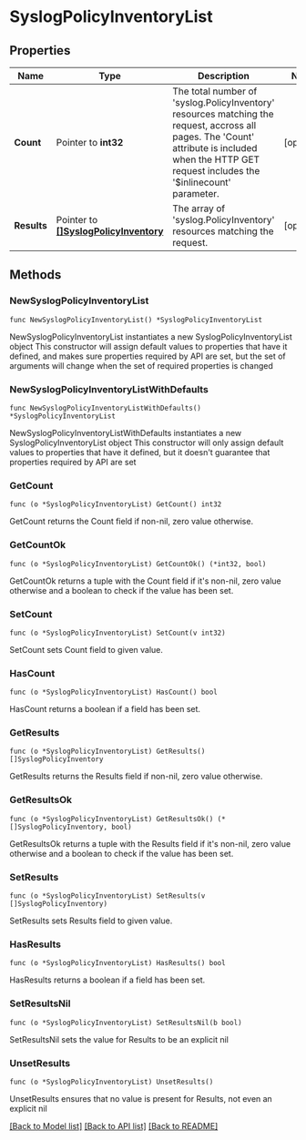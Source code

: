 # SyslogPolicyInventoryList

## Properties

Name | Type | Description | Notes
------------ | ------------- | ------------- | -------------
**Count** | Pointer to **int32** | The total number of &#39;syslog.PolicyInventory&#39; resources matching the request, accross all pages. The &#39;Count&#39; attribute is included when the HTTP GET request includes the &#39;$inlinecount&#39; parameter. | [optional] 
**Results** | Pointer to [**[]SyslogPolicyInventory**](SyslogPolicyInventory.md) | The array of &#39;syslog.PolicyInventory&#39; resources matching the request. | [optional] 

## Methods

### NewSyslogPolicyInventoryList

`func NewSyslogPolicyInventoryList() *SyslogPolicyInventoryList`

NewSyslogPolicyInventoryList instantiates a new SyslogPolicyInventoryList object
This constructor will assign default values to properties that have it defined,
and makes sure properties required by API are set, but the set of arguments
will change when the set of required properties is changed

### NewSyslogPolicyInventoryListWithDefaults

`func NewSyslogPolicyInventoryListWithDefaults() *SyslogPolicyInventoryList`

NewSyslogPolicyInventoryListWithDefaults instantiates a new SyslogPolicyInventoryList object
This constructor will only assign default values to properties that have it defined,
but it doesn't guarantee that properties required by API are set

### GetCount

`func (o *SyslogPolicyInventoryList) GetCount() int32`

GetCount returns the Count field if non-nil, zero value otherwise.

### GetCountOk

`func (o *SyslogPolicyInventoryList) GetCountOk() (*int32, bool)`

GetCountOk returns a tuple with the Count field if it's non-nil, zero value otherwise
and a boolean to check if the value has been set.

### SetCount

`func (o *SyslogPolicyInventoryList) SetCount(v int32)`

SetCount sets Count field to given value.

### HasCount

`func (o *SyslogPolicyInventoryList) HasCount() bool`

HasCount returns a boolean if a field has been set.

### GetResults

`func (o *SyslogPolicyInventoryList) GetResults() []SyslogPolicyInventory`

GetResults returns the Results field if non-nil, zero value otherwise.

### GetResultsOk

`func (o *SyslogPolicyInventoryList) GetResultsOk() (*[]SyslogPolicyInventory, bool)`

GetResultsOk returns a tuple with the Results field if it's non-nil, zero value otherwise
and a boolean to check if the value has been set.

### SetResults

`func (o *SyslogPolicyInventoryList) SetResults(v []SyslogPolicyInventory)`

SetResults sets Results field to given value.

### HasResults

`func (o *SyslogPolicyInventoryList) HasResults() bool`

HasResults returns a boolean if a field has been set.

### SetResultsNil

`func (o *SyslogPolicyInventoryList) SetResultsNil(b bool)`

 SetResultsNil sets the value for Results to be an explicit nil

### UnsetResults
`func (o *SyslogPolicyInventoryList) UnsetResults()`

UnsetResults ensures that no value is present for Results, not even an explicit nil

[[Back to Model list]](../README.md#documentation-for-models) [[Back to API list]](../README.md#documentation-for-api-endpoints) [[Back to README]](../README.md)


